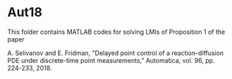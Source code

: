 # Aut18
This folder contains MATLAB codes for solving LMIs of Proposition 1 of the paper

A. Selivanov and E. Fridman, "Delayed point control of a reaction-diffusion PDE under discrete-time point measurements," Automatica, vol. 96, pp. 224-233, 2018.
